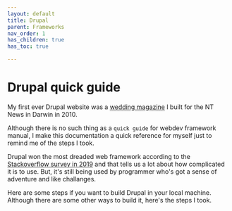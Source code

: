 ```yaml
---
layout: default
title: Drupal
parent: Frameworks
nav_order: 1
has_children: true
has_toc: true

---
```

# Drupal quick guide

My first ever Drupal website was a [wedding magazine](https://web.archive.org/web/20130409080627/http://wishdreamweddings.com.au/) I built for the NT News in Darwin in 2010. 

Although there is no such thing as a `quick guide` for webdev framework manual, I make this documentation a quick reference for myself just to remind me of the steps I took.

Drupal won the most dreaded web framework according to the [Stackoverflow survey in 2019](https://insights.stackoverflow.com/survey/2019#technology-_-most-loved-dreaded-and-wanted-web-frameworks) and that tells us a lot about how complicated it is to use. But, it's still being used by programmer who's got a sense of adventure and like challanges. 

Here are some steps if you want to build Drupal in your local machine. Although there are some other ways to build it, here's the steps I took.